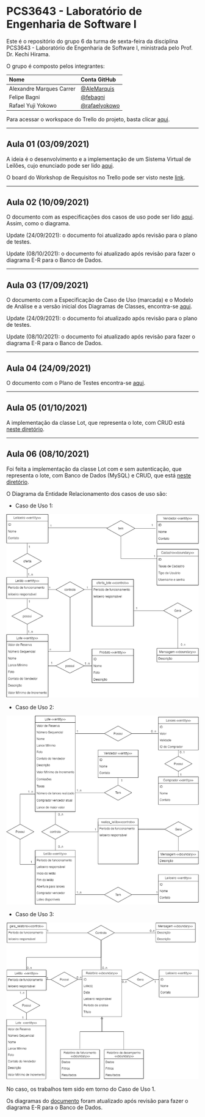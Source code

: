 # PCS3643 - Laboratório de Engenharia de Software I

Este é o repositório do grupo 6 da turma de sexta-feira da disciplina PCS3643 - Laboratório de Engenharia de Software I, ministrada pelo Prof. Dr. Kechi Hirama. 

O grupo é composto pelos integrantes:

| Nome  | Conta GitHub | 
|:---|:---|
| Alexandre Marques Carrer  |  <a href="https://github.com/alemarquis">@AleMarquis</a> |
| Felipe Bagni              |  <a href="https://github.com/febagni">@febagni</a> |
| Rafael Yuji Yokowo        |  <a href="https://github.com/rafaelyokowo">@rafaelyokowo</a> |


Para acessar o workspace do Trello do projeto, basta clicar [aqui](https://trello.com/pcs3643g6).

---

## Aula 01 (03/09/2021)

A ideia é o desenvolvimento e a implementação de um Sistema Virtual de Leilões, cujo enunciado pode ser lido [aqui](./docs/enunciado.pdf).

O board do Workshop de Requisitos no Trello pode ser visto neste [link](https://trello.com/b/Gd9XbEmc/workshop-de-requisitos).

---

## Aula 02 (10/09/2021)

O documento com as especificações dos casos de uso pode ser lido [aqui](./docs/ERS_g6.pdf). Assim, como o diagrama.

Update (24/09/2021): o documento foi atualizado após revisão para o plano de testes.

Update (08/10/2021): o documento foi atualizado após revisão para fazer o diagrama E-R para o Banco de Dados.

---

## Aula 03 (17/09/2021)

O documento com a Especificação de Caso de Uso (marcada) e o Modelo de Análise e a versão inicial dos Diagramas de Classes, encontra-se [aqui](./docs/ERS_g6.pdf).

Update (24/09/2021): o documento foi atualizado após revisão para o plano de testes.

Update (08/10/2021): o documento foi atualizado após revisão para fazer o diagrama E-R para o Banco de Dados.

---

## Aula 04 (24/09/2021)

O documento com o Plano de Testes encontra-se [aqui](./docs/Plano_de_Testes_g6.pdf).

---

## Aula 05 (01/10/2021)

A implementação da classe Lot, que representa o lote, com CRUD está [neste diretório](./src/).

---

## Aula 06 (08/10/2021)
Foi feita a implementação da classe Lot com e sem autenticação, que representa o lote, com Banco de Dados (MySQL) e CRUD, que está [neste diretório](./src/).

O Diagrama da Entidade Relacionamento dos casos de uso são:

- Caso de Uso 1:

![DER-1](./diagrams/E-R_CasoDeUso1.png)

- Caso de Uso 2:

![DER-2](./diagrams/E-R_CasoDeUso2.png)

- Caso de Uso 3:

![DER-3](./diagrams/E-R_CasoDeUso3.png)

No caso, os trabalhos tem sido em torno do Caso de Uso 1.

Os diagramas do [documento](./docs/ERS_g6.pdf) foram atualizado após revisão para fazer o diagrama E-R para o Banco de Dados.
